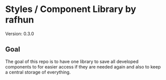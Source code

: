 # Styles / Component Library by rafhun
Version: 0.3.0

## Goal
The goal of this repo is to have one library to save all developed components to for easier access if they are needed again and also to keep a central storage of everything.
